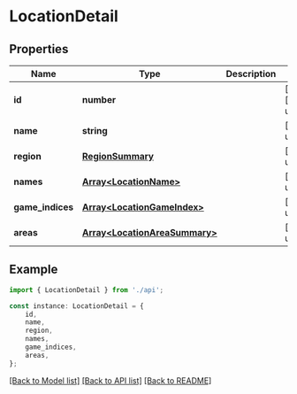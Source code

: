# LocationDetail


## Properties

Name | Type | Description | Notes
------------ | ------------- | ------------- | -------------
**id** | **number** |  | [readonly] [default to undefined]
**name** | **string** |  | [default to undefined]
**region** | [**RegionSummary**](RegionSummary.md) |  | [default to undefined]
**names** | [**Array&lt;LocationName&gt;**](LocationName.md) |  | [default to undefined]
**game_indices** | [**Array&lt;LocationGameIndex&gt;**](LocationGameIndex.md) |  | [default to undefined]
**areas** | [**Array&lt;LocationAreaSummary&gt;**](LocationAreaSummary.md) |  | [default to undefined]

## Example

```typescript
import { LocationDetail } from './api';

const instance: LocationDetail = {
    id,
    name,
    region,
    names,
    game_indices,
    areas,
};
```

[[Back to Model list]](../README.md#documentation-for-models) [[Back to API list]](../README.md#documentation-for-api-endpoints) [[Back to README]](../README.md)

